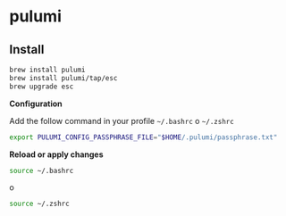 # pulumi

## Install

```bash
brew install pulumi
brew install pulumi/tap/esc
brew upgrade esc
```

**Configuration**

Add the follow command in your profile `~/.bashrc` o `~/.zshrc`

```bash
export PULUMI_CONFIG_PASSPHRASE_FILE="$HOME/.pulumi/passphrase.txt"
```

**Reload or apply changes**

```bash
source ~/.bashrc
```

o

```bash
source ~/.zshrc
```
